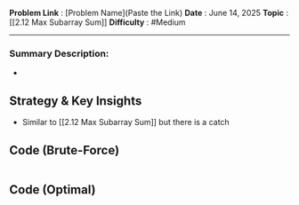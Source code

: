 **Problem Link** : [Problem Name](Paste the Link)
**Date** : June 14, 2025
**Topic** : [[2.12 Max Subarray Sum]]
**Difficulty** : #Medium

---
### Summary Description: 
- 
 
## Strategy & Key Insights
 - Similar to [[2.12 Max Subarray Sum]]  but there is a catch
 


## Code (Brute-Force)
```

```



## Code (Optimal)
```

```
